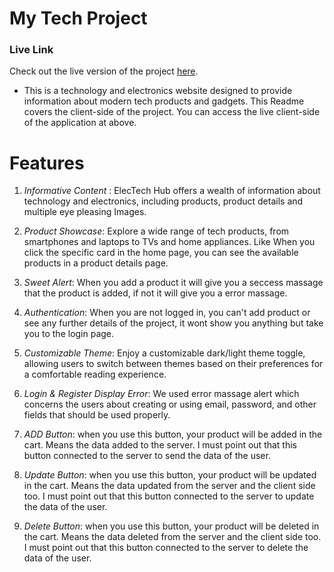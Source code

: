# My Tech Project

### Live Link

Check out the live version of the project [here](https://tech-xpress-client.vercel.app/).



- This is a technology and electronics website designed to provide information about modern tech products and gadgets. This Readme covers the client-side of the project. You can access the live client-side of the application at above.

# Features
1.  _Informative Content_ : ElecTech Hub offers a wealth of information about technology and electronics, including products, product details and multiple eye pleasing Images.
<!-----> 
2. _Product Showcase_: Explore a wide range of tech products, from smartphones and laptops to TVs and home appliances. Like When you click the specific card in the home page, you can see the available products in a product details page.
<!-----> 
3. _Sweet Alert_: When you add a product it will give you a seccess massage that the product is added, if not it will give you a error massage.
<!-----> 
4. _Authentication_: When you are not logged in, you can't add product or see any further details of the project, it wont show you anything but take you to the login page.
<!----->  
5. _Customizable Theme_: Enjoy a customizable dark/light theme toggle, allowing users to switch between themes based on their preferences for a comfortable reading experience.
<!----->  
6. _Login & Register Display Error_: We used error massage alert which concerns the users about creating or using email, password, and other fields that should be used properly.
<!-----> 
7. _ADD Button_: when you use this button, your product will be added in the cart. Means the data added to the server. I must point out that this button connected to the server to send the data of the user.
<!-----> 
8. _Update Button_: when you use this button, your product will be updated in the cart. Means the data updated from the server and the client side too. I must point out that this button connected to the server to update the data of the user.
<!-----> 
9. _Delete Button_: when you use this button, your product will be deleted in the cart. Means the data deleted from the server and the client side too. I must point out that this button connected to the server to delete the data of the user.
<!----->
